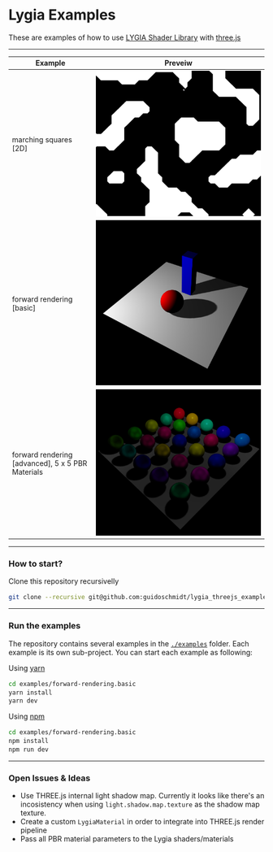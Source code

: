 # Lygia Examples
These are examples of how to use [LYGIA Shader Library](https://lygia.xyz/) with [three.js](https://threejs.org/)

---

| Example                                           | Preveiw                                                                                 |
|---------------------------------------------------|-----------------------------------------------------------------------------------------|
| marching squares [2D]                             | ![Marching Squares [2D]]( ./examples/2d-marching-squares/screenshot.png )       |
| forward rendering [basic]                         | ![Forward rendering [basic]]( ./examples/forward-rendering.basic/screenshot.png )       |
| forward rendering [advanced], 5 x 5 PBR Materials | ![Forward rendering [advanced]]( ./examples/forward-rendering.advanced/screenshot.png ) |

---

### How to start?
Clone this repository recursivelly

```bash
git clone --recursive git@github.com:guidoschmidt/lygia_threejs_examples.git
```

---

### Run the examples
The repository contains several examples in the [`./examples`](./examples)
folder. Each example is its own sub-project. You can start each example as following:

Using [yarn](https://yarnpkg.com/)
```bash
cd examples/forward-rendering.basic
yarn install
yarn dev
```

Using [npm](https://docs.npmjs.com/cli/v6/using-npm)
```bash
cd examples/forward-rendering.basic
npm install
npm run dev
```

---

### Open Issues & Ideas
- Use THREE.js internal light shadow map. Currently it looks like there's an
  incosistency when using `light.shadow.map.texture` as the shadow map texture.
- Create a custom `LygiaMaterial` in order to integrate into THREE.js render
  pipeline
- Pass all PBR material parameters to the Lygia shaders/materials
